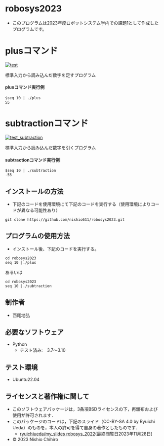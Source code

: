 # robosys2023
 * このプログラムは2023年度ロボットシステム学内での課題1として作成したプログラムです。

# plusコマンド
[![test](https://github.com/nishio611/robosys2023/actions/workflows/test.yml/badge.svg)](https://github.com/nishio611/robosys2023/actions/workflows/test.yml)

標準入力から読み込んだ数字を足すプログラム

#### plusコマンド実行例
```
$seq 10 | ./plus
55
```

# subtractionコマンド
[![test_subtraction](https://github.com/nishio611/robosys2023/actions/workflows/test_subtraction.yml/badge.svg)](https://github.com/nishio611/robosys2023/actions/workflows/test_subtraction.yml)

標準入力から読み込んだ数字を引くプログラム

#### subtractionコマンド実行例
```
$seq 10 | ./subtraction
-55
```

## インストールの方法
 * 下記のコードを使用環境にて下記のコードを実行する（使用環境によりコードが異なる可能性あり）

```
git clone https://github.com/nishio611/robosys2023.git
```
## プログラムの使用方法
 * インストール後、下記のコードを実行する。
```
cd robosys2023
seq 10 |./plus
```
あるいは

```
cd robosys2023
seq 10 |./subtraction
```

## 制作者
 * 西尾地弘

## 必要なソフトウェア
 * Python
   * テスト済み:　3.7～3.10

## テスト環境
 * Ubuntu22.04

## ライセンスと著作権に関して
 * このソフトウェアパッケージは，3条項BSDライセンスの下，再頒布および使用が許可されます．
 * このパッケージのコードは，下記のスライド（CC-BY-SA 4.0 by Ryuichi Ueda）のものを，本人の許可を得て自身の著作としたものです．
   * [ryuichiueda/my_slides robosys_2022](https://github.com/ryuichiueda/my_slides/tree/master/robosys_2022)(最終閲覧日2023年11月28日)
 * © 2023 Nishio Chihiro


